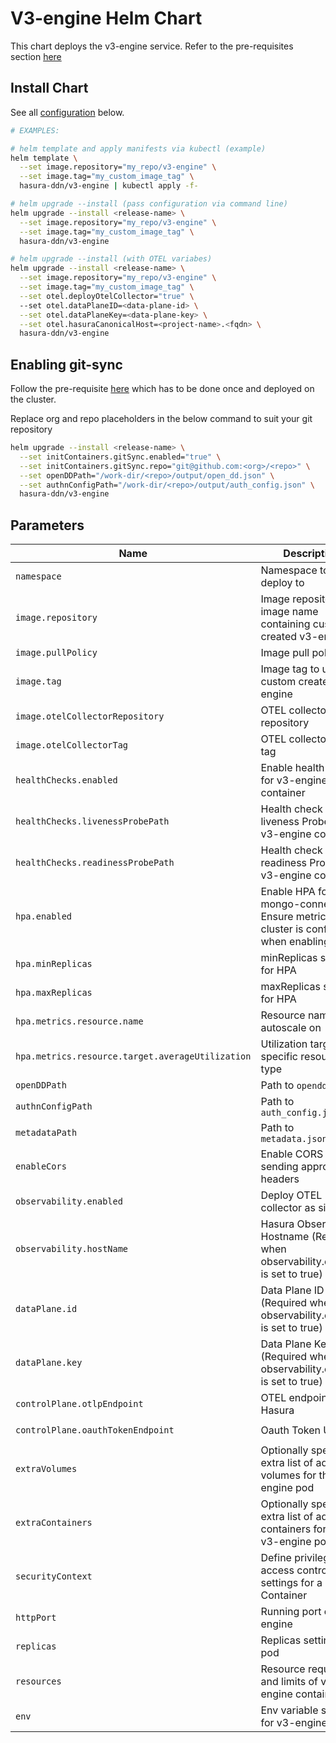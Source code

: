 # V3-engine Helm Chart

This chart deploys the v3-engine service. Refer to the pre-requisites section [here](../../README.md#get-started)

## Install Chart

See all [configuration](#parameters) below.

```bash
# EXAMPLES:

# helm template and apply manifests via kubectl (example)
helm template \
  --set image.repository="my_repo/v3-engine" \
  --set image.tag="my_custom_image_tag" \
  hasura-ddn/v3-engine | kubectl apply -f-

# helm upgrade --install (pass configuration via command line)
helm upgrade --install <release-name> \
  --set image.repository="my_repo/v3-engine" \
  --set image.tag="my_custom_image_tag" \
  hasura-ddn/v3-engine

# helm upgrade --install (with OTEL variabes)
helm upgrade --install <release-name> \
  --set image.repository="my_repo/v3-engine" \
  --set image.tag="my_custom_image_tag" \
  --set otel.deployOtelCollector="true" \  
  --set otel.dataPlaneID=<data-plane-id> \
  --set otel.dataPlaneKey=<data-plane-key> \
  --set otel.hasuraCanonicalHost=<project-name>.<fqdn> \
  hasura-ddn/v3-engine
```

## Enabling git-sync

Follow the pre-requisite [here](../../README.md#using-git-for-metadata-files) which has to be done once and deployed on the cluster.

Replace org and repo placeholders in the below command to suit your git repository

```bash
helm upgrade --install <release-name> \
  --set initContainers.gitSync.enabled="true" \
  --set initContainers.gitSync.repo="git@github.com:<org>/<repo>" \
  --set openDDPath="/work-dir/<repo>/output/open_dd.json" \
  --set authnConfigPath="/work-dir/<repo>/output/auth_config.json" \
  hasura-ddn/v3-engine
```

## Parameters 

| Name                                              | Description                                                                                                | Value                           |
| ------------------------------------------------- | ---------------------------------------------------------------------------------------------------------- | ------------------------------- |
| `namespace`                                       | Namespace to deploy to                                                                                     | `"default"`                     |
| `image.repository`                                | Image repository + image name containing custom created v3-engine                                          | `""`                            |
| `image.pullPolicy`                                | Image pull policy                                                                                          | `Always`                        |
| `image.tag`                                       | Image tag to use for custom created v3-engine                                                             | `""`                            |
| `image.otelCollectorRepository`                   | OTEL collector image repository                                                                            | `otel/opentelemetry-collector`        |
| `image.otelCollectorTag`                          | OTEL collector image tag                                                                                   | `0.104.0`                              |
| `healthChecks.enabled`                            | Enable health check for v3-engine container                                                               | `true`                         |
| `healthChecks.livenessProbePath`                  | Health check liveness Probe path v3-engine container                                                      | `"/health"`                       |
| `healthChecks.readinessProbePath`                 | Health check readiness Probe path v3-engine container                                                     | `"/health"`                       |
| `hpa.enabled`                                     | Enable HPA for mongo-connector.  Ensure metrics cluster is configured when enabling                        | `false`                       |
| `hpa.minReplicas`                                 | minReplicas setting for HPA                                                                                | `2`                       |
| `hpa.maxReplicas`                                 | maxReplicas setting for HPA                                                                                | `4`                       |
| `hpa.metrics.resource.name`                       | Resource name to autoscale on                                                                              | ``                       |
| `hpa.metrics.resource.target.averageUtilization`  | Utilization target on specific resource type                                                               | ``                       |
| `openDDPath`                                      | Path to `opendd.json`                                                                                      | `/md/open_dd.json`              |
| `authnConfigPath`                                 | Path to `auth_config.json`                                                                                 | `/md/auth_config.json`          |
| `metadataPath`                                    | Path to `metadata.json`                                                                                    | `/md/metadata.json`             |
| `enableCors`                                      | Enable CORS by sending appropriate headers                                                                 | `true`                          |
| `observability.enabled`                           | Deploy OTEL collector as sidecar                                                                           | `true`                          |
| `observability.hostName`                          | Hasura Observability Hostname (Required when observability.enabled is set to true)                         | `""`                         |
| `dataPlane.id`                                    | Data Plane ID (Required when observability.enabled is set to true)                                         | `""`                         |
| `dataPlane.key`                                   | Data Plane Key (Required when observability.enabled is set to true)                                        | `""`                         |
| `controlPlane.otlpEndpoint`                       | OTEL endpoint under Hasura                                                                                 | `"https://gateway.otlp.hasura.io:443"`                         |
| `controlPlane.oauthTokenEndpoint`                 | Oauth Token URL                                                                                            | `"https://ddn-oauth.pro.hasura.io/oauth2/token"`                         |
| `extraVolumes`                                    | Optionally specify extra list of additional volumes for the v3-engine pod                                 | `[]`                               |
| `extraContainers`                                 | Optionally specify extra list of additional containers for the v3-engine pod                              | `[]`                               |
| `securityContext`                                 | Define privilege and access control settings for a Pod or Container                                        | `{}`                               |
| `httpPort`                                        | Running port of v3-engine                                                                                 | `3000`                          |
| `replicas`                                        | Replicas setting for pod                                                                                   | `1`                             |
| `resources`                                       | Resource requests and limits of v3-engine container                                                       | `{}`                               |
| `env`                                             | Env variable section for v3-engine                                                                        | `[]`                               |
